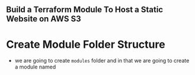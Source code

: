 ## Build a Terraform Module To Host a Static Website on AWS S3
# Create Module Folder Structure
- we are going to create `modules` folder and in that we are going to create a module named